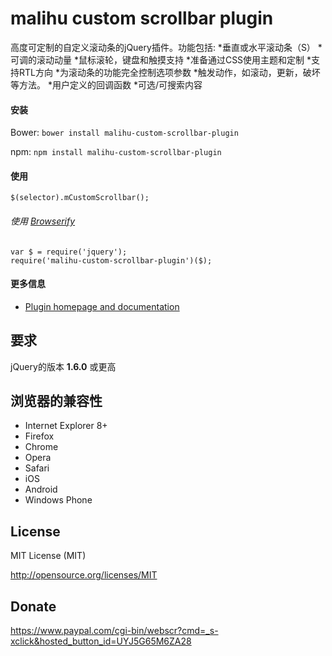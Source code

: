 malihu custom scrollbar plugin
================================

高度可定制的自定义滚动条的jQuery插件。功能包括: 
*垂直或水平滚动条（S）
*可调的滚动动量
*鼠标滚轮，键盘和触摸支持
*准备通过CSS使用主题和定制
*支持RTL方向
*为滚动条的功能完全控制选项参数
*触发动作，如滚动，更新，破坏等方法。
*用户定义的回调函数
*可选/可搜索内容

#### 安装

Bower: `bower install malihu-custom-scrollbar-plugin` 

npm: `npm install malihu-custom-scrollbar-plugin` 

#### 使用

`$(selector).mCustomScrollbar();` 

###### 使用 [Browserify](http://browserify.org/)

    var $ = require('jquery');
    require('malihu-custom-scrollbar-plugin')($);


#### 更多信息 

* [Plugin homepage and documentation](http://manos.malihu.gr/jquery-custom-content-scroller) 

要求
-------------------------

jQuery的版本 **1.6.0** 或更高

浏览器的兼容性
-------------------------

* Internet Explorer 8+ 
* Firefox 
* Chrome 
* Opera 
* Safari  
* iOS 
* Android 
* Windows Phone

License 
-------------------------

MIT License (MIT)

http://opensource.org/licenses/MIT

Donate 
-------------------------

https://www.paypal.com/cgi-bin/webscr?cmd=_s-xclick&hosted_button_id=UYJ5G65M6ZA28
